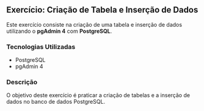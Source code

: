 ## Exercício: Criação de Tabela e Inserção de Dados  

Este exercício consiste na criação de uma tabela e inserção de dados utilizando o **pgAdmin 4** com **PostgreSQL**.  

### Tecnologias Utilizadas  
- PostgreSQL  
- pgAdmin 4  

### Descrição  
O objetivo deste exercício é praticar a criação de tabelas e a inserção de dados no banco de dados PostgreSQL.  
